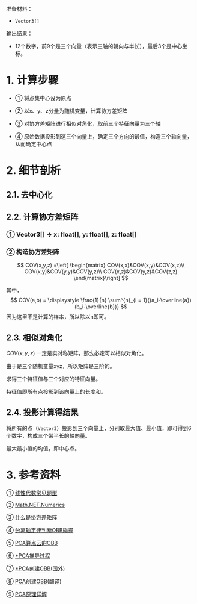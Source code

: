 准备材料：

- `Vector3[]`

输出结果：

- 12个数字，前9个是三个向量（表示三轴的朝向与半长），最后3个是中心坐标。

# 1. 计算步骤

- ① 将点集中心设为原点

- ② 以x、y、z分量为随机变量，计算协方差矩阵

- ③ 对协方差矩阵进行相似对角化，取前三个特征向量为三个轴

- ④ 原始数据投影到这三个向量上，确定三个方向的最值，构造三个轴向量，从而确定中心点

# 2. 细节剖析

## 2.1. 去中心化



## 2.2. 计算协方差矩阵

### ① Vector3[] → x: float[], y: float[], z: float[]

### ② 构造协方差矩阵

$$
COV(x,y,z) =\left[ \begin{matrix}  
COV(x,x)&COV(x,y)&COV(x,z)\\
COV(x,y)&COV(y,y)&COV(y,z)\\
COV(x,z)&COV(y,z)&COV(z,z)
 \end{matrix}\right]
$$

其中，
$$
COV(a,b) = \displaystyle 
\frac{1}{n}
\sum^{n}_{i = 1}{(a_i-\overline{a})(b_i-\overline{b})}
$$
因为这里不是计算的样本，所以除以n即可。

## 2.3. 相似对角化

$COV(x,y,z)$ 一定是实对称矩阵，那么必定可以相似对角化。

由于是三个随机变量xyz，所以矩阵是三阶的。

求得三个特征值与三个对应的特征向量。

特征值即所有点投影到该向量上的长度和。



## 2.4. 投影计算得结果

将所有的点（`Vector3`）投影到三个向量上，分别取最大值、最小值，即可得到6个数字，构成三个带半长的轴向量。

最大最小值的均值，即中心点。

# 3. 参考资料

① [线性代数常见题型](https://jingyan.baidu.com/article/9989c746d5af17f648ecfefd.html)

② [Math.NET.Numerics](https://numerics.mathdotnet.com/DescriptiveStatistics.html)

③ [什么是协方差矩阵](https://zhuanlan.zhihu.com/p/37609917)

④ [分离轴定律判断OBB碰撞](https://blog.csdn.net/qq_36812406/article/details/82881827)

⑤ [PCA算点云的OBB](https://blog.csdn.net/YunLaowang/article/details/95061135)

⑥ [*PCA推导过程](https://www.cnblogs.com/pinard/p/6239403.html)

⑦ [*PCA创建OBB(国外)](https://hewjunwei.wordpress.com/2013/01/26/obb-generation-via-principal-component-analysis/)

⑧ [PCA创建OBB(翻译)](https://blog.csdn.net/qing101hua/article/details/53100112)

⑨ [PCA原理详解](https://zhuanlan.zhihu.com/p/37777074)